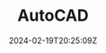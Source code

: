 ---
title: "AutoCAD"
description: 
date: 2024-02-19T20:25:09Z
image: 
math: 
license: 
hidden: false
comments: true
draft: true
---